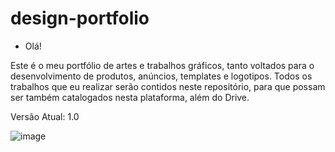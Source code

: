 # design-portfolio
* Olá!

Este é o meu portfólio de artes e trabalhos gráficos, tanto voltados para o desenvolvimento de produtos, anúncios, templates e logotipos.
Todos os trabalhos que eu realizar serão contidos neste repositório, para que possam ser também catalogados nesta plataforma, além do Drive.

Versão Atual: 1.0

![image](https://user-images.githubusercontent.com/91736880/228608583-238f9cd7-cd2d-4a2b-97d8-5b63b4eeec9c.png)
